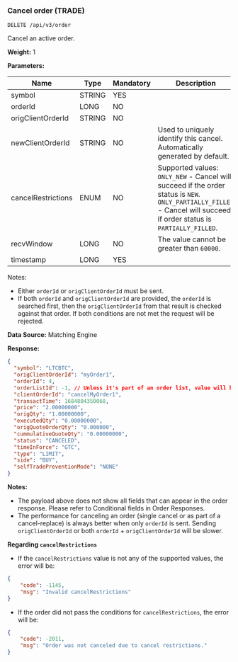 ### Cancel order (TRADE)​

```
DELETE /api/v3/order
```

Cancel an active order.

**Weight:**
1

**Parameters:**

| Name | Type | Mandatory | Description |
| --- | --- | --- | --- |
| symbol | STRING | YES |  |
| orderId | LONG | NO |  |
| origClientOrderId | STRING | NO |  |
| newClientOrderId | STRING | NO | Used to uniquely identify this cancel. Automatically generated by default. |
| cancelRestrictions | ENUM | NO | Supported values:  `ONLY_NEW` - Cancel will succeed if the order status is `NEW`.  `ONLY_PARTIALLY_FILLED`  - Cancel will succeed if order status is `PARTIALLY_FILLED`. |
| recvWindow | LONG | NO | The value cannot be greater than `60000`. |
| timestamp | LONG | YES |  |

Notes:

* Either `orderId` or `origClientOrderId` must be sent.
* If both `orderId` and `origClientOrderId` are provided, the `orderId` is searched first, then the `origClientOrderId` from that result is checked against that order. If both conditions are not met the request will be rejected.

**Data Source:**
Matching Engine

**Response:**

```json
{  
  "symbol": "LTCBTC",  
  "origClientOrderId": "myOrder1",  
  "orderId": 4,  
  "orderListId": -1, // Unless it's part of an order list, value will be -1  
  "clientOrderId": "cancelMyOrder1",  
  "transactTime": 1684804350068,  
  "price": "2.00000000",  
  "origQty": "1.00000000",  
  "executedQty": "0.00000000",  
  "origQuoteOrderQty": "0.000000",  
  "cummulativeQuoteQty": "0.00000000",  
  "status": "CANCELED",  
  "timeInForce": "GTC",  
  "type": "LIMIT",  
  "side": "BUY",  
  "selfTradePreventionMode": "NONE"  
}
```

**Notes:**

* The payload above does not show all fields that can appear in the order response. Please refer to Conditional fields in Order Responses.
* The performance for canceling an order (single cancel or as part of a cancel-replace) is always better when only `orderId` is sent. Sending `origClientOrderId` or both `orderId` + `origClientOrderId` will be slower.

**Regarding `cancelRestrictions`**

* If the `cancelRestrictions` value is not any of the supported values, the error will be:

```json
{  
    "code": -1145,  
    "msg": "Invalid cancelRestrictions"  
}
```

* If the order did not pass the conditions for `cancelRestrictions`, the error will be:

```json
{  
    "code": -2011,  
    "msg": "Order was not canceled due to cancel restrictions."  
}
```